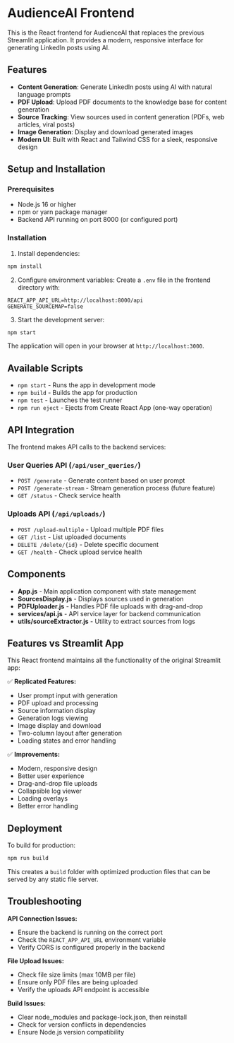 # AudienceAI Frontend

This is the React frontend for AudienceAI that replaces the previous Streamlit application. It provides a modern, responsive interface for generating LinkedIn posts using AI.

## Features

- **Content Generation**: Generate LinkedIn posts using AI with natural language prompts
- **PDF Upload**: Upload PDF documents to the knowledge base for content generation
- **Source Tracking**: View sources used in content generation (PDFs, web articles, viral posts)
- **Image Generation**: Display and download generated images
- **Modern UI**: Built with React and Tailwind CSS for a sleek, responsive design

## Setup and Installation

### Prerequisites

- Node.js 16 or higher
- npm or yarn package manager
- Backend API running on port 8000 (or configured port)

### Installation

1. Install dependencies:
```bash
npm install
```

2. Configure environment variables:
Create a `.env` file in the frontend directory with:
```
REACT_APP_API_URL=http://localhost:8000/api
GENERATE_SOURCEMAP=false
```

3. Start the development server:
```bash
npm start
```

The application will open in your browser at `http://localhost:3000`.

## Available Scripts

- `npm start` - Runs the app in development mode
- `npm build` - Builds the app for production
- `npm test` - Launches the test runner
- `npm run eject` - Ejects from Create React App (one-way operation)

## API Integration

The frontend makes API calls to the backend services:

### User Queries API (`/api/user_queries/`)
- `POST /generate` - Generate content based on user prompt
- `POST /generate-stream` - Stream generation process (future feature)
- `GET /status` - Check service health

### Uploads API (`/api/uploads/`)
- `POST /upload-multiple` - Upload multiple PDF files
- `GET /list` - List uploaded documents
- `DELETE /delete/{id}` - Delete specific document
- `GET /health` - Check upload service health

## Components

- **App.js** - Main application component with state management
- **SourcesDisplay.js** - Displays sources used in generation
- **PDFUploader.js** - Handles PDF file uploads with drag-and-drop
- **services/api.js** - API service layer for backend communication
- **utils/sourceExtractor.js** - Utility to extract sources from logs

## Features vs Streamlit App

This React frontend maintains all the functionality of the original Streamlit app:

✅ **Replicated Features:**
- User prompt input with generation
- PDF upload and processing
- Source information display
- Generation logs viewing
- Image display and download
- Two-column layout after generation
- Loading states and error handling

✅ **Improvements:**
- Modern, responsive design
- Better user experience
- Drag-and-drop file uploads
- Collapsible log viewer
- Loading overlays
- Better error handling

## Deployment

To build for production:

```bash
npm run build
```

This creates a `build` folder with optimized production files that can be served by any static file server.

## Troubleshooting

**API Connection Issues:**
- Ensure the backend is running on the correct port
- Check the `REACT_APP_API_URL` environment variable
- Verify CORS is configured properly in the backend

**File Upload Issues:**
- Check file size limits (max 10MB per file)
- Ensure only PDF files are being uploaded
- Verify the uploads API endpoint is accessible

**Build Issues:**
- Clear node_modules and package-lock.json, then reinstall
- Check for version conflicts in dependencies
- Ensure Node.js version compatibility 